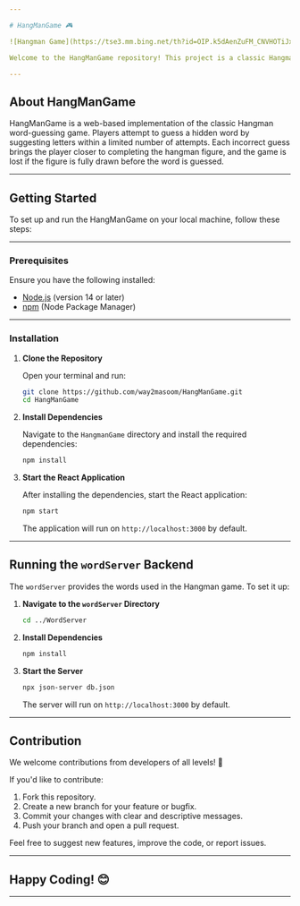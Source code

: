 ```yaml
---

# HangManGame 🎮

![Hangman Game](https://tse3.mm.bing.net/th?id=OIP.k5dAenZuFM_CNVHOTiJxawHaNK&pid=Api)  

Welcome to the HangManGame repository! This project is a classic Hangman game built using React. It includes a backend service, `wordServer`, that provides words for the game.

---
```


## About HangManGame  

HangManGame is a web-based implementation of the classic Hangman word-guessing game. Players attempt to guess a hidden word by suggesting letters within a limited number of attempts. Each incorrect guess brings the player closer to completing the hangman figure, and the game is lost if the figure is fully drawn before the word is guessed.

---

## Getting Started  

To set up and run the HangManGame on your local machine, follow these steps:  

---

### Prerequisites  

Ensure you have the following installed:  

- [Node.js](https://nodejs.org/) (version 14 or later)  
- [npm](https://www.npmjs.com/) (Node Package Manager)  

---

### Installation  

1. **Clone the Repository**  

   Open your terminal and run:  
   ```bash
   git clone https://github.com/way2masoom/HangManGame.git
   cd HangManGame
   ```

2. **Install Dependencies**  

   Navigate to the `HangmanGame` directory and install the required dependencies:  
   ```bash
   npm install
   ```

3. **Start the React Application**  

   After installing the dependencies, start the React application:  
   ```bash
   npm start
   ```  

   The application will run on `http://localhost:3000` by default.

---

## Running the `wordServer` Backend  

The `wordServer` provides the words used in the Hangman game. To set it up:  

1. **Navigate to the `wordServer` Directory**  
   ```bash
   cd ../WordServer
   ```

2. **Install Dependencies**  
   ```bash
   npm install
   ```

3. **Start the Server**  
   ```bash
   npx json-server db.json
   ```

   The server will run on `http://localhost:3000` by default.  

---

## Contribution  

We welcome contributions from developers of all levels! 🚀  

If you'd like to contribute:  
1. Fork this repository.  
2. Create a new branch for your feature or bugfix.  
3. Commit your changes with clear and descriptive messages.  
4. Push your branch and open a pull request.  

Feel free to suggest new features, improve the code, or report issues.  

---

## Happy Coding! 😊  

---
